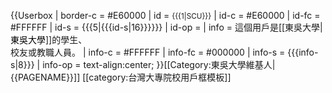 {{Userbox
| border-c = #E60000
| id       = <small>{{{1|SCU}}}</small>
| id-c     = #E60000
| id-fc    = #FFFFFF
| id-s     = {{{5|{{{id-s|16}}}}}}
| id-op    = 
| info     = 這個用戶是[[東吳大學|<span style="color:#000000">東吳大學</span>]]的學生、<br>校友或教職人員。
| info-c   = #FFFFFF
| info-fc  = #000000
| info-s   = {{{info-s|8}}}
| info-op  = text-align:center;
}}<includeonly>[[Category:東吳大學維基人|{{PAGENAME}}]]</includeonly><noinclude>
[[category:台灣大專院校用戶框模板]]
</noinclude>